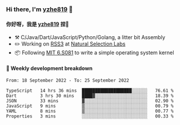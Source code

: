 ### Hi there, I'm [yzhe819](https://github.com/yzhe819) 👋

#### 你好呀，我是 [yzhe819](https://github.com/yzhe819) 捏👋

- :hammer_and_pick: C/Java/Dart/JavaScript/Python/Golang, a litter bit Assembly
- :pencil2: Working on [RSS3](https://github.com/NaturalSelectionLabs/RSS3) at [Natural Selection Labs](https://github.com/NaturalSelectionLabs)
- 📦 Following [MIT 6.S081](https://pdos.csail.mit.edu/6.S081/2020/) to write a simple operating system kernel



#### 📝 Weekly development breakdown

<!--START_SECTION:waka-->

```text
From: 18 September 2022 - To: 25 September 2022

TypeScript   14 hrs 36 mins  ███████████████████░░░░░░   76.61 %
Dart         3 hrs 30 mins   ████▓░░░░░░░░░░░░░░░░░░░░   18.39 %
JSON         33 mins         ▓░░░░░░░░░░░░░░░░░░░░░░░░   02.90 %
JavaScript   9 mins          ▒░░░░░░░░░░░░░░░░░░░░░░░░   00.79 %
YAML         8 mins          ▒░░░░░░░░░░░░░░░░░░░░░░░░   00.77 %
Properties   3 mins          ░░░░░░░░░░░░░░░░░░░░░░░░░   00.33 %
```

<!--END_SECTION:waka-->



